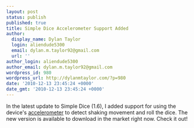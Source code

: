```yaml
---
layout: post
status: publish
published: true
title: Simple Dice Accelerometer Support Added
author:
  display_name: Dylan Taylor
  login: aliendude5300
  email: dylan.m.taylor92@gmail.com
  url: ''
author_login: aliendude5300
author_email: dylan.m.taylor92@gmail.com
wordpress_id: 980
wordpress_url: http://dylanmtaylor.com/?p=980
date: '2010-12-13 23:45:24 +0000'
date_gmt: '2010-12-13 23:45:24 +0000'
---
```

<p>In the latest update to Simple Dice (1.6), I added support for using the device's <a class="zem_slink" title="Accelerometer" rel="wikipedia" href="http://en.wikipedia.org/wiki/Accelerometer">accelerometer</a> to detect shaking movement and roll the dice. The new version is available to download in the market right now. Check it out!</p>
<div class="zemanta-pixie" style="margin-top: 10px; height: 15px;"><img class="zemanta-pixie-img" style="border: medium none; float: right;" src="http://dylanmtaylor.com/wp-content/uploads/2011/06/pixy4.gif" alt="" /></div>

